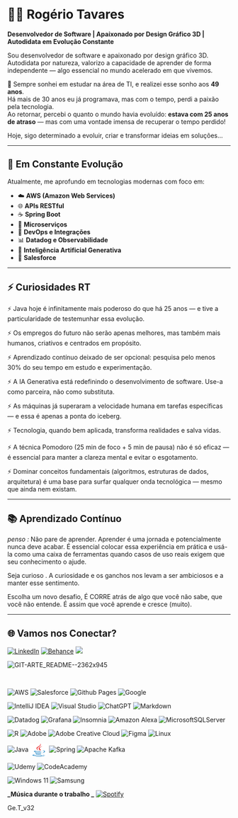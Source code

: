 # 👨‍💻 Rogério Tavares

**Desenvolvedor de Software | Apaixonado por Design Gráfico 3D | Autodidata em Evolução Constante**

Sou desenvolvedor de software e apaixonado por design gráfico 3D.  
Autodidata por natureza, valorizo a capacidade de aprender de forma independente 
— algo essencial no mundo acelerado em que vivemos.

🎯 Sempre sonhei em estudar na área de TI, e realizei esse sonho aos **49 anos**.  
Há mais de 30 anos eu já programava, mas com o tempo, perdi a paixão pela tecnologia.  
Ao retornar, percebi o quanto o mundo havia evoluído: **estava com 25 anos de atraso** — mas com uma vontade imensa de recuperar o tempo perdido!

Hoje, sigo determinado a evoluir, criar e transformar ideias em soluções...

---

## 🚀 Em Constante Evolução

Atualmente, me aprofundo em tecnologias modernas com foco em:

- ☁️ **AWS (Amazon Web Services)**
- 🌐 **APIs RESTful**
- ☕ **Spring Boot**
- 🧩 **Microserviços**
- 🔧 **DevOps e Integrações**
- 📊 **Datadog e Observabilidade**
- 🤖 **Inteligência Artificial Generativa**
- 🧠 **Salesforce**

---

## ⚡ Curiosidades RT

⚡ Java hoje é infinitamente mais poderoso do que há 25 anos — e tive a particularidade de testemunhar essa evolução.

⚡ Os empregos do futuro não serão apenas melhores, mas também mais humanos, criativos e centrados em propósito.

⚡ Aprendizado contínuo deixado de ser opcional: pesquisa pelo menos 30% do seu tempo em estudo e experimentação.

⚡ A IA Generativa está redefinindo o desenvolvimento de software. Use-a como parceira, não como substituta.

⚡ As máquinas já superaram a velocidade humana em tarefas específicas — e essa é apenas a ponta do iceberg.

⚡ Tecnologia, quando bem aplicada, transforma realidades e salva vidas.

⚡ A técnica Pomodoro (25 min de foco + 5 min de pausa) não é só eficaz — é essencial para manter a clareza mental e evitar o esgotamento.

⚡ Dominar conceitos fundamentais (algoritmos, estruturas de dados, arquitetura) é uma base para surfar qualquer onda tecnológica — mesmo que ainda nem existam.

---
## 📚 Aprendizado Contínuo
_penso :_
Não pare de aprender. Aprender é uma jornada e potencialmente nunca deve acabar. É essencial colocar essa experiência em prática e usá-la como uma caixa de ferramentas quando casos de uso reais exigem que seu conhecimento o ajude.

Seja curioso . A curiosidade e os ganchos nos levam a ser ambiciosos e a manter esse sentimento.

Escolha um novo desafio, É CORRE atrás de algo que você não sabe, que você não entende.
É assim que você aprende e cresce (muito).

---
## 🌐 Vamos nos Conectar?


<a href="https://www.linkedin.com/in/rogtavares/" target="_blank"><img src="https://img.shields.io/badge/LinkedIn-0077B5?style=for-the-badge&logo=linkedin&logoColor=white" alt="LinkedIn"></a>
<a href="https://www.behance.net/getavares" target="_blank"><img src="https://img.shields.io/badge/Behance-1769ff?style=for-the-badge&logo=behance&logoColor=white" alt="Behance"></a> 
<a href="https://instagram.com/rogtavares" target="_blank"><img src="https://img.shields.io/badge/-Instagram-%23E4405F?style=for-the-badge&logo=instagram&logoColor=white" target="_blank"></a>



</div>


![GIT-ARTE_README--2362x945](https://user-images.githubusercontent.com/91990479/229309927-6cc8681d-e593-452e-81f3-4fac91985d9f.jpg)


<div dir="auto"><br>



![AWS](https://img.shields.io/badge/AWS-%23FF9900.svg?style=for-the-badge&logo=amazon-aws&logoColor=white)
![Salesforce](https://img.shields.io/badge/Salesforce-00A1E0?style=for-the-badge&logo=Salesforce&logoColor=white)
![Github Pages](https://img.shields.io/badge/github%20pages-121013?style=for-the-badge&logo=github&logoColor=white)
![Google](https://img.shields.io/badge/Google_Cloud-4285F4?style=for-the-badge&logo=google-cloud&logoColor=white)

![IntelliJ IDEA](https://img.shields.io/badge/IntelliJIDEA-000000.svg?style=for-the-badge&logo=intellij-idea&logoColor=white)
![Visual Studio](https://img.shields.io/badge/Visual%20Studio-5C2D91.svg?style=for-the-badge&logo=visual-studio&logoColor=white)
![ChatGPT](https://img.shields.io/badge/chatGPT-74aa9c?style=for-the-badge&logo=openai&logoColor=white)
![Markdown](https://img.shields.io/badge/Markdown-000000?style=for-the-badge&logo=markdown&logoColor=white)

![Datadog](https://img.shields.io/badge/datadog-%23632CA6.svg?style=for-the-badge&logo=datadog&logoColor=white)
![Grafana](https://img.shields.io/badge/grafana-%23F46800.svg?style=for-the-badge&logo=grafana&logoColor=white)
![Insomnia](https://img.shields.io/badge/Insomnia-black?style=for-the-badge&logo=insomnia&logoColor=5849BE)
![Amazon Alexa](https://img.shields.io/badge/amazon%20alexa-52b5f7?style=for-the-badge&logo=amazon%20alexa&logoColor=white)
![MicrosoftSQLServer](https://img.shields.io/badge/Microsoft%20SQL%20Server-CC2927?style=for-the-badge&logo=microsoft%20sql%20server&logoColor=white)


![R](https://img.shields.io/badge/r-%23276DC3.svg?style=for-the-badge&logo=r&logoColor=white)
![Adobe](https://img.shields.io/badge/adobe-%23FF0000.svg?style=for-the-badge&logo=adobe&logoColor=white)
![Adobe Creative Cloud](https://img.shields.io/badge/Adobe%20Creative%20Cloud-DA1F26.svg?style=for-the-badge&logo=Adobe%20Creative%20Cloud&logoColor=white)
![Figma](https://img.shields.io/badge/figma-%23F24E1E.svg?style=for-the-badge&logo=figma&logoColor=white)
![Linux](https://img.shields.io/badge/Linux-FCC624?style=for-the-badge&logo=linux&logoColor=black)


![Java](https://img.shields.io/badge/java-%23ED8B00.svg?style=for-the-badge&logo=openjdk&logoColor=white)
<img align="center" alt="RT-Java" height="30" width="39" src="https://raw.githubusercontent.com/devicons/devicon/master/icons/java/java-original.svg">
![Spring](https://img.shields.io/badge/spring-%236DB33F.svg?style=for-the-badge&logo=spring&logoColor=white)
![Apache Kafka](https://img.shields.io/badge/Apache%20Kafka-000?style=for-the-badge&logo=apachekafka)


![Udemy](https://img.shields.io/badge/Udemy-A435F0?style=for-the-badge&logo=Udemy&logoColor=white)
![CodeAcademy](https://img.shields.io/badge/Codecademy-FFF0E5?style=for-the-badge&logo=codecademy&logoColor=303347)

![Windows 11](https://img.shields.io/badge/Windows%2011-%230079d5.svg?style=for-the-badge&logo=Windows%2011&logoColor=white)
![Samsung](https://img.shields.io/badge/Samsung-%231428A0.svg?style=for-the-badge&logo=samsung&logoColor=white)


**_Música durante o trabalho  _** 
<a href="https://open.spotify.com/playlist/0MTmIi3d0BqsWFr97VnEm2?si=a17b345188ed4358" target="_blank"><img src="https://img.shields.io/badge/Spotify-1ED760?style=for-the-badge&logo=spotify&logoColor=white" alt="Spotify"></a>



Ge.T_v32 